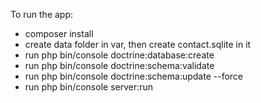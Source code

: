 To run the app: 
- composer install 
- create data folder in var, then create contact.sqlite in it 
- run php bin/console doctrine:database:create 
- run php bin/console doctrine:schema:validate
- run php bin/console doctrine:schema:update --force
- run php bin/console server:run 
